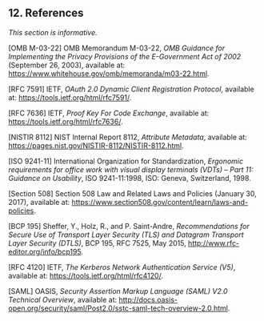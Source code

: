 <div class="breaker"></div>
<a name="references"></a>

## 12. References

*This section is informative.*

<a name="M-03-22"></a>[OMB M-03-22] OMB Memorandum M-03-22, *OMB Guidance for Implementing the Privacy Provisions of the E-Government Act of 2002* (September 26, 2003), available at: <https://www.whitehouse.gov/omb/memoranda/m03-22.html>.

<a name="RFC7591"></a>[RFC 7591] IETF, *OAuth 2.0 Dynamic Client Registration Protocol*, available at: <https://tools.ietf.org/html/rfc7591/>.

<a name="RFC7636"></a>[RFC 7636] IETF, *Proof Key For Code Exchange*, available at: <https://tools.ietf.org/html/rfc7636/>.

<a name="nistir8112"></a>[NISTIR 8112] NIST Internal Report 8112, *Attribute Metadata*, available at: <https://pages.nist.gov/NISTIR-8112/NISTIR-8112.html>.

<a name="ISO9241-11"></a>[ISO 9241-11] International Organization for Standardization, *Ergonomic requirements for office work with visual display terminals (VDTs) – Part 11: Guidance on Usability*, ISO 9241-11:1998, ISO: Geneva, Switzerland, 1998.

<a name="Section508"></a>[Section 508] Section 508 Law and Related Laws and Policies (January 30, 2017), available at: <https://www.section508.gov/content/learn/laws-and-policies>.

<a name="bcp195"></a>[BCP 195] Sheffer, Y., Holz, R., and P. Saint-Andre, *Recommendations for Secure Use of Transport Layer Security (TLS) and Datagram Transport Layer Security (DTLS)*, BCP 195, RFC 7525, May 2015, <http://www.rfc-editor.org/info/bcp195>.

<a name="RFC4120"></a>[RFC 4120] IETF, *The Kerberos Network Authentication Service (V5)*, available at: <https://tools.ietf.org/html/rfc4120/>.

<a name="SAML"></a>[SAML] OASIS, *Security Assertion Markup Language (SAML) V2.0 Technical Overview*, available at: <http://docs.oasis-open.org/security/saml/Post2.0/sstc-saml-tech-overview-2.0.html>.
